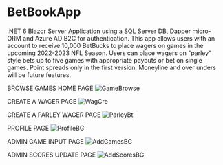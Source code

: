 # BetBookApp
.NET 6 Blazor Server Application using a SQL Server DB, Dapper micro-ORM and Azure AD B2C for authentication. This app allows users with an account to receive 10,000 BetBucks to place wagers on games in the upcoming 2022-2023 NFL Season. Users can place wagers on "parley" style bets up to five games with appropriate payouts or bet on single games. Point spreads only in the first version. Moneyline and over unders will be future features.

BROWSE GAMES HOME PAGE
![GameBrowse](https://user-images.githubusercontent.com/95720340/180886841-aa457173-efde-4e0e-82f5-d93cf3374de0.png)

CREATE A WAGER PAGE
![WagCre](https://user-images.githubusercontent.com/95720340/180887410-7596be3e-a171-4e91-93d0-1c957178b5da.png)

CREATE A PARLEY WAGER PAGE
![ParleyBt](https://user-images.githubusercontent.com/95720340/180887209-af69b84a-a9ba-4985-87b8-0b85c7fba8cc.png)

PROFILE PAGE
![ProfileBG](https://user-images.githubusercontent.com/95720340/179340027-89b73650-6d61-4630-902d-95f0fcc2635c.png)

ADMIN GAME INPUT PAGE
![AddGamesBG](https://user-images.githubusercontent.com/95720340/179340029-3b74cce3-4e32-45d5-b0e3-8157d6a76711.png)

ADMIN SCORES UPDATE PAGE
![AddScoresBG](https://user-images.githubusercontent.com/95720340/179340023-26b5774e-c0e8-40da-83f8-caaf9bd68059.png)

















